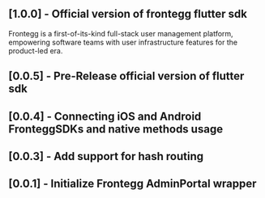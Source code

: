 ## [1.0.0] - Official version of frontegg flutter sdk

Frontegg is a first-of-its-kind full-stack user management platform, empowering software teams with user infrastructure
features for the product-led era.

## [0.0.5] - Pre-Release official version of flutter sdk

## [0.0.4] - Connecting iOS and Android FronteggSDKs and native methods usage

## [0.0.3] - Add support for hash routing

## [0.0.1] - Initialize Frontegg AdminPortal wrapper